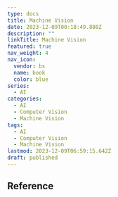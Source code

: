 ```yaml
---
type: docs
title: Machine Vision
date: 2023-12-09T00:18:49.880Z
description: ""
linkTitle: Machine Vision
featured: true
nav_weight: 4
nav_icon:
  vendor: bs
  name: book
  color: blue
series:
  - AI
categories:
  - AI
  - Computer Vision
  - Machine Vision
tags:
  - AI
  - Computer Vision
  - Machine Vision
lastmod: 2023-12-09T06:59:15.642Z
draft: published
---
```


## Reference
